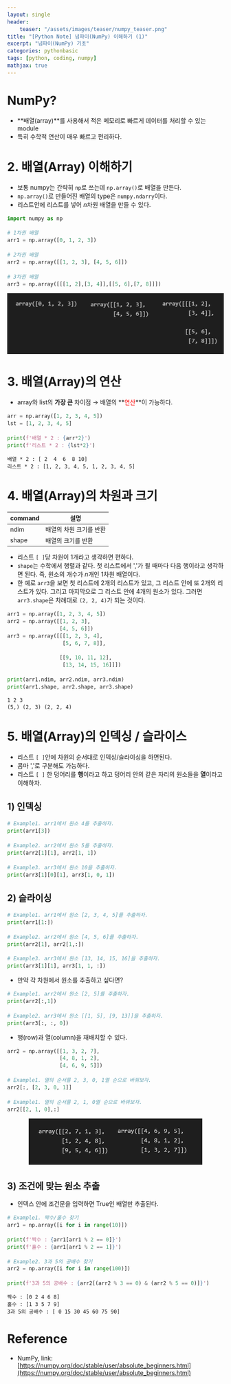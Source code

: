 ```yaml
---
layout: single
header:
    teaser: "/assets/images/teaser/numpy_teaser.png"
title: "[Python Note] 넘파이(NumPy) 이해하기 (1)"
excerpt: "넘파이(NumPy) 기초"
categories: pythonbasic
tags: [python, coding, numpy]
mathjax: true
---
```


# NumPy?
* **배열(array)**를 사용해서 적은 메모리로 빠르게 데이터를 처리할 수 있는 module
* 특히 수학적 연산이 매우 빠르고 편리하다.

# 2. 배열(Array) 이해하기
* 보통 numpy는 간략히 `np`로 쓰는데 `np.array()`로 배열을 만든다. 
* `np.array()`로 만들어진 배열의 type은 `numpy.ndarry`이다.
* 리스트안에 리스트를 넣어 $n$차원 배열을 만들 수 있다. 

```python
import numpy as np

# 1차원 배열
arr1 = np.array([0, 1, 2, 3])

# 2차원 배열 
arr2 = np.array([[1, 2, 3], [4, 5, 6]])

# 3차원 배열
arr3 = np.array([[[1, 2],[3, 4]],[[5, 6],[7, 8]]])
```

<p style="text-align:center;">
    <img src="/assets/images/numpy/array1.PNG">
</p>

# 3. 배열(Array)의 연산
* array와 list의 **가장 큰** 차이점 $\rightarrow$ 배열의 **<font color='red'>연산</font>**이 가능하다.

```python
arr = np.array([1, 2, 3, 4, 5])
lst = [1, 2, 3, 4, 5]

print(f'배열 * 2 : {arr*2}')
print(f'리스트 * 2 : {lst*2}')
```
```
배열 * 2 : [ 2  4  6  8 10]
리스트 * 2 : [1, 2, 3, 4, 5, 1, 2, 3, 4, 5]
```

# 4. 배열(Array)의 차원과 크기

|command|설명|
|-------|---|
|ndim   | 배열의 차원 크기를 반환 |
|shape  | 배열의 크기를 반환 |

* 리스트 `[ ]`당 차원이 1개라고 생각하면 편하다.
* `shape`는 수학에서 행렬과 같다. 첫 리스트에서 ','가 될 때마다 다음 행이라고 생각하면 된다. 즉, 원소의 개수가 $n$개인 1차원 배열이다.
* 한 예로 `arr3`을 보면 첫 리스트에 2개의 리스트가 있고, 그 리스트 안에 또 2개의 리스트가 있다. 그리고 마지막으로 그 리스트 안에 4개의 원소가 있다. 그러면 `arr3.shape`은 차례대로 `(2, 2, 4)`가 되는 것이다. 

```python
arr1 = np.array([1, 2, 3, 4, 5])
arr2 = np.array([[1, 2, 3], 
                 [4, 5, 6]])
arr3 = np.array([[[1, 2, 3, 4],
                  [5, 6, 7, 8]],
                 
                 [[9, 10, 11, 12],
                  [13, 14, 15, 16]]])

print(arr1.ndim, arr2.ndim, arr3.ndim)
print(arr1.shape, arr2.shape, arr3.shape)
```
```
1 2 3
(5,) (2, 3) (2, 2, 4)
```

# 5. 배열(Array)의 인덱싱 / 슬라이스
* 리스트 `[ ]`안에 차원의 순서대로 인덱싱/슬라이싱을 하면된다.
* 콤마 ','로 구분해도 가능하다.
* 리스트 `[ ]` 한 덩어리를 **행**이라고 하고 덩어리 안의 같은 자리의 원소들을 **열**이라고 이해하자.

## 1) 인덱싱

```python
# Example1. arr1에서 원소 4를 추출하자.
print(arr1[3])

# Example2. arr2에서 원소 5를 추출하자.
print(arr2[1][1], arr2[1, 1])

# Example3. arr3에서 원소 10을 추출하자. 
print(arr3[1][0][1], arr3[1, 0, 1])
```

## 2) 슬라이싱

```python
# Example1. arr1에서 원소 [2, 3, 4, 5]를 추출하자.
print(arr1[1:])

# Example2. arr2에서 원소 [4, 5, 6]를 추출하자.
print(arr2[1], arr2[1,:])

# Example3. arr3에서 원소 [13, 14, 15, 16]을 추출하자. 
print(arr3[1][1], arr3[1, 1, :])
```

* 만약 각 차원에서 원소를 추출하고 싶다면?

```python
# Example1. arr2에서 원소 [2, 5]를 추출하자.
print(arr2[:,1])

# Example2. arr3에서 원소 [[1, 5], [9, 13]]을 추출하자. 
print(arr3[:, :, 0])
```

*  행(row)과 열(column)을 재배치할 수 있다. 

```python
arr2 = np.array([[1, 3, 2, 7],
                 [4, 8, 1, 2], 
                 [4, 6, 9, 5]])

# Example1. 열의 순서를 2, 3, 0, 1열 순으로 바꿔보자.
arr2[:, [2, 3, 0, 1]]

# Example1. 열의 순서를 2, 1, 0열 순으로 바꿔보자.
arr2[[2, 1, 0],:]
```

<p style="text-align:center;">
    <img src="/assets/images/numpy/array2.PNG">
</p>

## 3) 조건에 맞는 원소 추출
* 인덱스 안에 조건문을 입력하면 True인 배열만 추출된다. 

```python
# Example1. 짝수/홀수 찾기 
arr1 = np.array([i for i in range(10)])

print(f'짝수 : {arr1[arr1 % 2 == 0]}')
print(f'홀수 : {arr1[arr1 % 2 == 1]}')

# Example2. 3과 5의 공배수 찾기
arr2 = np.array([i for i in range(100)])

print(f'3과 5의 공배수 : {arr2[(arr2 % 3 == 0) & (arr2 % 5 == 0)]}')
```
```
짝수 : [0 2 4 6 8]
홀수 : [1 3 5 7 9]
3과 5의 공배수 : [ 0 15 30 45 60 75 90]
```

<div class="notice" markdown="1">

# Reference

* NumPy, link: [https://numpy.org/doc/stable/user/absolute_beginners.html](https://numpy.org/doc/stable/user/absolute_beginners.html)
</div>
